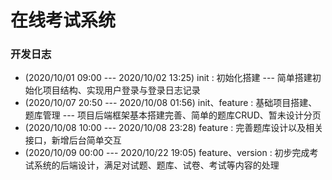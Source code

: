 # 在线考试系统

### 开发日志

* (2020/10/01 09:00 --- 2020/10/02 13:25) init : 初始化搭建 --- 简单搭建初始化项目结构、实现用户登录与登录日志记录
* (2020/10/07 20:50 --- 2020/10/08 01:56) init、feature : 基础项目搭建、题库管理 --- 项目后端框架基本搭建完善、简单的题库CRUD、暂未设计分页
* (2020/10/08 10:00 --- 2020/10/08 23:28) feature : 完善题库设计以及相关接口，新增后台简单交互
* (2020/10/09 00:00 --- 2020/10/22 19:05) feature、version : 初步完成考试系统的后端设计，满足对试题、题库、试卷、考试等内容的处理
